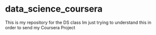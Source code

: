 # data_science_coursera
This is my repository for the DS class
Im just trying to understand this in order to send my Coursera Project
